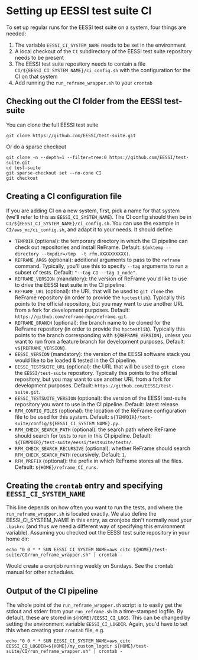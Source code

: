 # Setting up EESSI test suite CI

To set up regular runs for the EESSI test suite on a system, four things are needed:

1. The variable `EESSI_CI_SYSTEM_NAME` needs to be set in the environment
2. A local checkout of the `CI` subdirectory of the EESSI test suite repository needs to be present
3. The EESSI test suite repository needs to contain a file `CI/${EESSI_CI_SYSTEM_NAME}/ci_config.sh` with the configuration for the CI on that system
4. Add running the `run_reframe_wrapper.sh` to your `crontab`

## Checking out the CI folder from the EESSI test-suite
You can clone the full EESSI test suite
```
git clone https://github.com/EESSI/test-suite.git
```
Or do a sparse checkout
```
git clone -n --depth=1 --filter=tree:0 https://github.com/EESSI/test-suite.git
cd test-suite
git sparse-checkout set --no-cone CI
git checkout
```

## Creating a CI configuration file
If you are adding CI on a new system, first, pick a name for that system (we'll refer to this as `EESSI_CI_SYSTEM_NAME`). The CI config should then be in `CI/${EESSI_CI_SYSTEM_NAME}/ci_config.sh`. You can use the example in `CI/aws_mc/ci_config.sh`, and adapt it to your needs.
It should define:
- `TEMPDIR` (optional): the temporary directory in which the CI pipeline can check out repositories and install ReFrame. Default: `$(mktemp --directory --tmpdir=/tmp  -t rfm.XXXXXXXXXX)`.
- `REFRAME_ARGS` (optional): additional arguments to pass to the `reframe` command. Typically, you'll use this to specify `--tag` arguments to run a subset of tests. Default: `"--tag CI --tag 1_node"`.
- `REFRAME_VERSION` (mandatory): the version of ReFrame you'd like to use to drive the EESSI test suite in the CI pipeline.
- `REFRAME_URL` (optional): the URL that will be used to `git clone` the ReFrame repository (in order to provide the `hpctestlib`). Typically this points to the official repository, but you may want to use another URL from a fork for development purposes. Default: `https://github.com/reframe-hpc/reframe.git`.
- `REFRAME_BRANCH` (optional): the branch name to be cloned for the ReFrame repository (in order to provide the `hpctestlib`). Typically this points to the branch corresponding with `${REFRAME_VERSION}`, unless you want to run from a feature branch for development purposes. Default: `v${REFRAME_VERSION}`.
- `EESSI_VERSION` (mandatory): the version of the EESSI software stack you would like to be loaded & tested in the CI pipeline.
- `EESSI_TESTSUITE_URL` (optional): the URL that will be used to `git clone` the `EESSI/test-suite` repository. Typically this points to the official repository, but you may want to use another URL from a fork for development purposes. Default: `https://github.com/EESSI/test-suite.git`.
- `EESSI_TESTSUITE_VERSION` (optional): the version of the EESSI test-suite repository you want to use in the CI pipeline. Default: latest release.
- `RFM_CONFIG_FILES` (optional): the location of the ReFrame configuration file to be used for this system. Default: `${TEMPDIR}/test-suite/config/${EESSI_CI_SYSTEM_NAME}.py`.
- `RFM_CHECK_SEARCH_PATH` (optional): the search path where ReFrame should search for tests to run in this CI pipeline. Default: `${TEMPDIR}/test-suite/eessi/testsuite/tests/`.
- `RFM_CHECK_SEARCH_RECURSIVE` (optional): whether ReFrame should search `RFM_CHECK_SEARCH_PATH` recursively. Default: `1`.
- `RFM_PREFIX` (optional): the prefix in which ReFrame stores all the files. Default: `${HOME}/reframe_CI_runs`.

## Creating the `crontab` entry and specifying `EESSI_CI_SYSTEM_NAME`
This line depends on how often you want to run the tests, and where the `run_reframe_wrapper.sh` is located exactly. We also define the EESSI_CI_SYSTEM_NAME in this entry, as cronjobs don't normally read your `.bashrc` (and thus we need a different way of specifying this environment variable).
 Assuming you checked out the EESSI test suite repository in your home dir:
```
echo "0 0 * * SUN EESSI_CI_SYSTEM_NAME=aws_citc ${HOME}/test-suite/CI/run_reframe_wrapper.sh" | crontab -
```
Would create a cronjob running weekly on Sundays. See the crontab manual for other schedules.

## Output of the CI pipeline
The whole point of the `run_reframe_wrapper.sh` script is to easily get the stdout and stderr from your `run_reframe.sh` in a time-stamped logfile. By default, these are stored in `${HOME}/EESSI_CI_LOGS`. This can be changed by setting the environment variable `EESSI_CI_LOGDIR`. Again, you'd have to set this when creating your `crontab` file, e.g.
```
echo "0 0 * * SUN EESSI_CI_SYSTEM_NAME=aws_citc EESSI_CI_LOGDIR=${HOME}/my_custom_logdir ${HOME}/test-suite/CI/run_reframe_wrapper.sh" | crontab -
```
